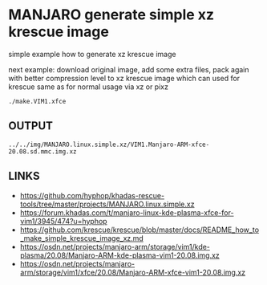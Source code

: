 # MANJARO generate simple xz krescue image

simple example how to generate xz krescue image 

next example: download original image, add some extra files, pack again with better compression level
to xz krescue image which can used for krescue same as for normal usage via xz or pixz

```
./make.VIM1.xfce

```

## OUTPUT

```
../../img/MANJARO.linux.simple.xz/VIM1.Manjaro-ARM-xfce-20.08.sd.mmc.img.xz

```

## LINKS

+ https://github.com/hyphop/khadas-rescue-tools/tree/master/projects/MANJARO.linux.simple.xz
+ https://forum.khadas.com/t/manjaro-linux-kde-plasma-xfce-for-vim1/3945/474?u=hyphop
+ https://github.com/krescue/krescue/blob/master/docs/README_how_to_make_simple_krescue_image_xz.md
+ https://osdn.net/projects/manjaro-arm/storage/vim1/kde-plasma/20.08/Manjaro-ARM-kde-plasma-vim1-20.08.img.xz
+ https://osdn.net/projects/manjaro-arm/storage/vim1/xfce/20.08/Manjaro-ARM-xfce-vim1-20.08.img.xz
